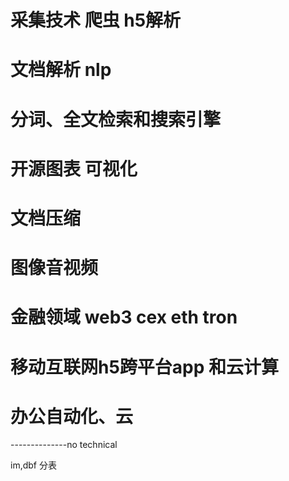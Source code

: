 
# 采集技术 爬虫 h5解析

# 文档解析  nlp

# 分词、全文检索和搜索引擎

# 开源图表 可视化

# 文档压缩

# 图像音视频

# 金融领域 web3 cex eth tron 

# 移动互联网h5跨平台app 和云计算

# 办公自动化、云 

--------------no technical


im,dbf
分表